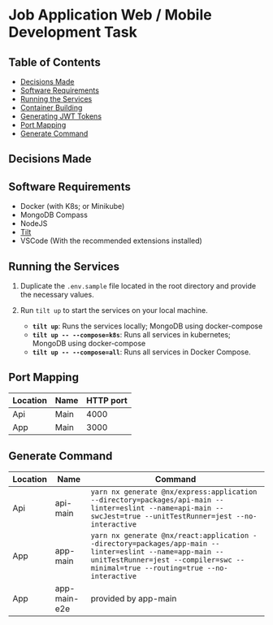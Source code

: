 # Job Application Web / Mobile Development Task

## Table of Contents

- [Decisions Made](#decisions-made)
- [Software Requirements](#software-requirements)
- [Running the Services](#running-the-services)
- [Container Building](#container-building)
- [Generating JWT Tokens](#generating-jwt)
- [Port Mapping](#port-mapping)
- [Generate Command](#generate-command)

## Decisions Made

## Software Requirements

- Docker (with K8s; or Minikube)
- MongoDB Compass
- NodeJS
- [Tilt](https://tilt.dev)
- VSCode (With the recommended extensions installed)

## Running the Services

1. Duplicate the `.env.sample` file located in the root directory and provide the necessary values.
2. Run `tilt up` to start the services on your local machine.

   - **`tilt up`**: Runs the services locally; MongoDB using docker-compose
   - **`tilt up -- --compose=k8s`**: Runs all services in kubernetes; MongoDB using docker-compose
   - **`tilt up -- --compose=all`**: Runs all services in Docker Compose.

## Port Mapping

| Location | Name | HTTP port |
| -------- | ---- | --------- |
| Api      | Main | 4000      |
| App      | Main | 3000      |

## Generate Command

| Location | Name         | Command                                                                                                                                                                                    |
| -------- | ------------ | ------------------------------------------------------------------------------------------------------------------------------------------------------------------------------------------ |
| Api      | api-main     | `yarn nx generate @nx/express:application --directory=packages/api-main --linter=eslint --name=api-main --swcJest=true --unitTestRunner=jest --no-interactive `                            |
| App      | app-main     | `yarn nx generate @nx/react:application --directory=packages/app-main --linter=eslint --name=app-main --unitTestRunner=jest --compiler=swc --minimal=true --routing=true --no-interactive` |
| App      | app-main-e2e | provided by app-main                                                                                                                                                                       |
